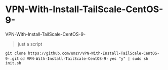 # VPN-With-Install-TailScale-CentOS-9-
VPN-With-Install-TailScale-CentOS-9-

> just a script

`git clone https://github.com/umzr/VPN-With-Install-TailScale-CentOS-9-.git`
`cd VPN-With-Install-TailScale-CentOS-9-`
`yes "y" | sudo sh init.sh`
